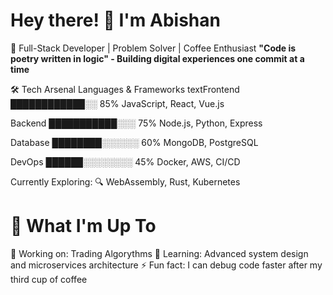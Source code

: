 # Hey there! 👋 I'm Abishan
🚀 Full-Stack Developer | Problem Solver | Coffee Enthusiast
__"Code is poetry written in logic" - Building digital experiences one commit at a time__

🛠️ Tech Arsenal
Languages & Frameworks
textFrontend    ████████████░░  85%  JavaScript, React, Vue.js

Backend     ███████████░░░  75%  Node.js, Python, Express

Database    ████████░░░░░░  60%  MongoDB, PostgreSQL

DevOps      ██████░░░░░░░░  45%  Docker, AWS, CI/CD

Currently Exploring: 🔍 WebAssembly, Rust, Kubernetes


# 🎯 What I'm Up To
🔭 Working on: Trading Algorythms
🌱 Learning: Advanced system design and microservices architecture
⚡ Fun fact: I can debug code faster after my third cup of coffee
<!--
**XanthenXIII/XanthenXIII** is a ✨ _special_ ✨ repository because its `README.md` (this file) appears on your GitHub profile.

Here are some ideas to get you started:

- 🔭 I’m currently working on ...
- 🌱 I’m currently learning ...
- 👯 I’m looking to collaborate on ...
- 🤔 I’m looking for help with ...
- 💬 Ask me about ...
- 📫 How to reach me: ...
- 😄 Pronouns: ...
- ⚡ Fun fact: ...
-->
